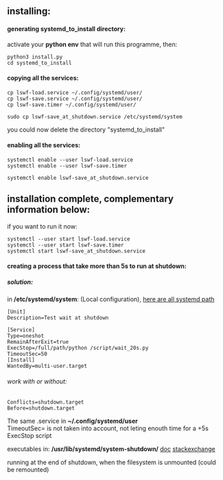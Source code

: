 
## installing:

#### generating systemd_to_install directory:

activate your **python env** that will run this programme, then:
```
python3 install.py
cd systemd_to_install
```

#### copying all the services:
```
cp lswf-load.service ~/.config/systemd/user/
cp lswf-save.service ~/.config/systemd/user/
cp lswf-save.timer ~/.config/systemd/user/

sudo cp lswf-save_at_shutdown.service /etc/systemd/system
```

you could now delete the directory "systemd_to_install"


#### enabling all the services:
```
systemctl enable --user lswf-load.service
systemctl enable --user lswf-save.timer

systemctl enable lswf-save_at_shutdown.service
```

## installation complete, complementary information below:

if you want to run it now:
```
systemctl --user start lswf-load.service
systemctl --user start lswf-save.timer
systemctl start lswf-save_at_shutdown.service
```

#### creating a process that take more than 5s to run at shutdown:

##### solution:
in **/etc/systemd/system**: (Local configuration), [here are all systemd path](https://www.freedesktop.org/software/systemd/man/systemd.unit.html#Unit%20File%20Load%20Path)
```
[Unit]
Description=Test wait at shutdown

[Service]
Type=oneshot
RemainAfterExit=true
ExecStop=/full/path/python /script/wait_20s.py
TimeoutSec=50
[Install]
WantedBy=multi-user.target
```

###### work with or without:
```
Conflicts=shutdown.target
Before=shutdown.target
```

The same .service in **~/.config/systemd/user**  
TimeoutSec= is not taken into account, not leting enouth time for a +5s ExecStop script

executables in:
**/usr/lib/systemd/system-shutdown/**
[doc](https://www.freedesktop.org/software/systemd/man/systemd-halt.service.html) [stackexchange](https://unix.stackexchange.com/questions/347306/how-to-execute-scripts-in-usr-lib-systemd-system-shutdown-at-reboot-or-shutdow/347333#347333)

running at the end of shutdown, when the filesystem is unmounted
(could be remounted)
